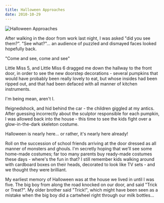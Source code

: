 ```yaml
---
title: Halloween Approaches
date: 2010-10-29
---
```


![Halloween Approaches](https://source.unsplash.com/qTpc0Vj4YoE/1600x900)

After walking in the door from work last night, I was asked "did you see them?". "See what?"... an audience of puzzled and dismayed faces looked hopefully back.

"Come and see, come and see"

Little Miss 5, and Little Miss 6 dragged me down the hallway to the front door, in order to see the new doorstep decorations - several pumpkins that would have probably been really lovely to eat, but whose insides had been ripped out, and that had been defaced with all manner of kitchen instruments.

I'm being mean, aren't I.

Ifeignedshock, and hid behind the car - the children giggled at my antics. After guessing incorrectly about the sculptor responsible for each pumpkin, I was allowed back into the house - this time to see the kids fight over a glow-in-the-dark skeleton costume.

Halloween is nearly here... or rather, it's nearly here already!

Roll on the succession of school friends arriving at the door dressed as all manner of monsters and ghouls. I'm secretly hoping that we'll see some home-made costumes; far too many parents buy ready-made costumes these days - where's the fun in that? I still remember kids walking around with cardboard boxes on their heads, decorated to look like TV sets - and we thought they were brilliant.

My earliest memory of Halloween was at the house we lived in until I was five. The big boy from along the road knocked on our door, and said "Trick or Treat?". My older brother said "Trick!", which might have been seen as a mistake when the big boy did a cartwheel right through our milk bottles...